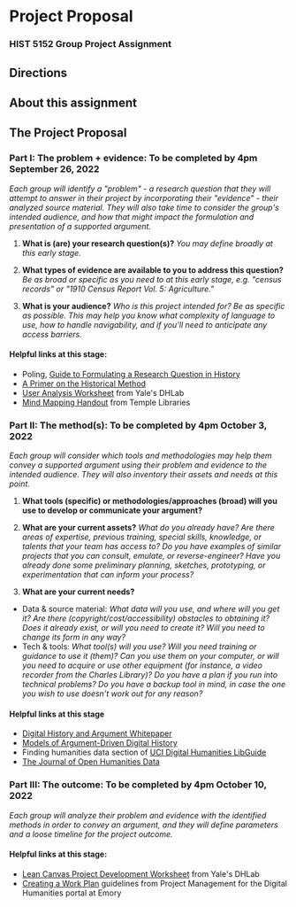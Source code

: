 # Project Proposal
### HIST 5152 Group Project Assignment

## Directions

## About this assignment

## The Project Proposal
### Part I: The problem + evidence: **To be completed by 4pm September 26, 2022**

_Each group will identify a "problem" - a research question that they will attempt to answer in their project by incorporating their "evidence" - their analyzed source material. They will also take time to consider the group's intended audience, and how that might impact the formulation and presentation of a supported argument._

1. **What is (are) your research question(s)?** _You may define broadly at this early stage._

2. **What types of evidence are available to you to address this question?** _Be as broad or specific as you need to at this early stage, e.g. "census records" or "1910 Census Report Vol. 5: Agriculture."_

3. **What is your audience?** _Who is this project intended for? Be as specific as possible. This may help you know what complexity of language to use, how to handle navigability, and if you’ll need to anticipate any access barriers._

#### Helpful links at this stage:
- Poling, [Guide to Formulating a Research Question in History](https://history.fas.harvard.edu/files/history/files/research_question.pdf?m=1459176775)
- [A Primer on the Historical Method](http://www.begbiecontestsociety.org/historicalmethod.htm)
- [User Analysis Worksheet](https://dhlab.yale.edu/assets/docs/DH-User-Analysis.pdf) from Yale's DHLab
- [Mind Mapping Handout](https://guides.temple.edu/ld.php?content_id=20103373) from Temple Libraries

### Part II: The method(s): **To be completed by 4pm October 3, 2022**

_Each group will consider which tools and methodologies may help them convey a supported argument using their problem and evidence to the intended audience. They will also inventory their assets and needs at this point._

1. **What tools (specific) or methodologies/approaches (broad) will you use to develop or communicate your argument?**

2. **What are your current assets?** _What do you already have? Are there areas of expertise, previous training, special skills, knowledge, or talents that your team has access to? Do you have examples of similar projects that you can consult, emulate, or reverse-engineer? Have you already done some preliminary planning, sketches, prototyping, or experimentation that can inform your process?_

3. **What are your current needs?** 
 - Data & source material: _What data will you use, and where will you get it? Are there (copyright/cost/accessibility) obstacles to obtaining it? Does it already exist, or will you need to create it? Will you need to change its form in any way?_
 - Tech & tools: _What tool(s) will you use? Will you need training or guidance to use it (them)? Can you use them on your computer, or will you need to acquire or use other equipment (for instance, a video recorder from the Charles Library)? Do you have a plan if you run into technical problems? Do you have a backup tool in mind, in case the one you wish to use doesn’t work out for any reason?_

#### Helpful links at this stage
 - [Digital History and Argument Whitepaper](https://rrchnm.org/portfolio-item/digital-history-argument-white-paper/)
 - [Models of Argument-Driven Digital History](https://model-articles.rrchnm.org/)
 - Finding humanities data section of [UCI Digital Humanities LibGuide](https://guides.lib.uci.edu/c.php?g=334722&p=6470744)
 - [The Journal of Open Humanities Data](https://openhumanitiesdata.metajnl.com/)

### Part III: The outcome: **To be completed by 4pm October 10, 2022**

_Each group will analyze their problem and evidence with the identified methods in order to convey an argument, and they will define parameters and a loose timeline for the project outcome._

#### Helpful links at this stage:
 - [Lean Canvas Project Development Worksheet](https://dhlab.yale.edu/assets/docs/DH-LeanCanvas.pdf) from Yale's DHLab
 - [Creating a Work Plan](https://scholarblogs.emory.edu/pm4dh/creating-a-work-plan/) guidelines from Project Management for the Digital Humanities portal at Emory
